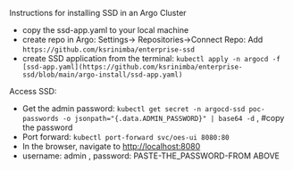 Instructions for installing SSD in an Argo Cluster

- copy the ssd-app.yaml to your local machine
- create repo in Argo: Settings-> Repositories->Connect Repo: Add ```https://github.com/ksrinimba/enterprise-ssd```
- create SSD application from the terminal: ```kubectl apply -n argocd -f [ssd-app.yaml](https://github.com/ksrinimba/enterprise-ssd/blob/main/argo-install/ssd-app.yaml)```

Access SSD: 
- Get the admin password: ```kubectl get secret -n argocd-ssd poc-passwords -o jsonpath="{.data.ADMIN_PASSWORD}" | base64 -d``` , #copy the password 
- Port forward: ```kubectl port-forward svc/oes-ui 8080:80```
- In the browser, navigate to [http://localhost:8080](http://localhost:8080)
- username: admin , password: PASTE-THE_PASSWORD-FROM ABOVE
